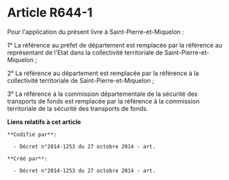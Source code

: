 # Article R644-1

Pour l'application du présent livre à Saint-Pierre-et-Miquelon :

1° La référence au préfet de département est remplacée par la référence au représentant de l'Etat dans la collectivité
territoriale de Saint-Pierre-et-Miquelon ;

2° La référence au département est remplacée par la référence à la collectivité territoriale de Saint-Pierre-et-Miquelon ;

3° La référence à la commission départementale de la sécurité des transports de fonds est remplacée par la référence à la
commission territoriale de la sécurité des transports de fonds.

**Liens relatifs à cet article**

	**Codifié par**:

	  - Décret n°2014-1253 du 27 octobre 2014 - art.

	**Créé par**:

	  - Décret n°2014-1253 du 27 octobre 2014 - art.
